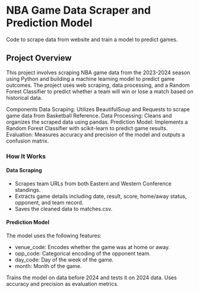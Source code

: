 # NBA Game Data Scraper and Prediction Model
Code to scrape data from website and train a model to predict games.

## Project Overview

This project involves scraping NBA game data from the 2023-2024 season using Python and building a machine learning model to predict game outcomes. The project uses web scraping, data processing, and a Random Forest Classifier to predict whether a team will win or lose a match based on historical data.

Components
Data Scraping: Utilizes BeautifulSoup and Requests to scrape game data from Basketball Reference.
Data Processing: Cleans and organizes the scraped data using pandas.
Prediction Model: Implements a Random Forest Classifier with scikit-learn to predict game results.
Evaluation: Measures accuracy and precision of the model and outputs a confusion matrix.

### How It Works
#### Data Scraping
- Scrapes team URLs from both Eastern and Western Conference standings.
- Extracts game details including date, result, score, home/away status, opponent, and team record.
- Saves the cleaned data to matches.csv.
#### Prediction Model
The model uses the following features:
- venue_code: Encodes whether the game was at home or away.
- opp_code: Categorical encoding of the opponent team.
- day_code: Day of the week of the game.
- month: Month of the game.

Trains the model on data before 2024 and tests it on 2024 data. Uses accuracy and precision as evaluation metrics.
